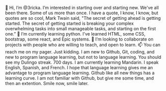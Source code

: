  👋 Hi, I’m @3ricka.
 I’m interested in starting over and starting new. We've all been there. Some of us more than once. I have a quote, I know, I know, but 
 quotes are so cool, Mark Twain said, "The secret of getting ahead 
 is getting started. 
 The secret of getting started is breaking your complex overwhelming tasks into small manageable tasks, and starting on the first one.”
 🌱 I’m currently learning python. I've learned HTML, some CSS, bootstrap, some react, and Epic systems.
 💞️ I’m looking to collaborate on projects with people who are willing to teach, and open to learn.
 📫 You can reach me on my pager. Just kidding. I am new to Github, Git, coding, and new to program language learning, but not to language
 learning. You should see my Dulingo streak. 700 days. I am currently learning Mandarin. I speak English, Spanish, and French. I hope that language learning gives me an advantage to program language learning. Github like all new things has a learning curve. I am not familiar with Github, but give me some time, and then an extention. Smile now, smile later.
 
 

<!---
3ricka/3ricka is a ✨ special ✨ repository because its `README.md` (this file) appears on your GitHub profile.
You can click the Preview link to take a look at your changes.
--->
